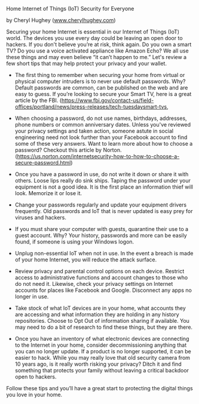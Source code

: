 Home Internet of Things (IoT) Security for Everyone

by Cheryl Hughey (www.cherylhughey.com)

Securing your home Internet is essential in our Internet of Things (IoT) world. The devices you use every day could be leaving an open door to hackers. If you don't believe you’re at risk, think again. Do you own a smart TV? Do you use a voice activated appliance like Amazon Echo? We all use these things and may even believe “it can’t happen to me.” Let's review a few short tips that may help protect your privacy and your wallet.

- The first thing to remember when securing your home from virtual or physical computer intruders is to never use default passwords. Why? Default passwords are common, can be published on the web and are easy to guess.  If you’re looking to secure your Smart TV, here is a great article by the FBI. (https://www.fbi.gov/contact-us/field-offices/portland/news/press-releases/tech-tuesdaysmart-tvs,

- When choosing a password, do not use names, birthdays, addresses, phone numbers or common anniversary dates. Unless you've reviewed your privacy settings and taken action, someone astute in social engineering need not look further than your Facebook account to find some of these very answers. Want to learn more about how to choose a password? Checkout this article by Norton. (https://us.norton.com/internetsecurity-how-to-how-to-choose-a-secure-password.html)

- Once you have a password in use, do not write it down or share it with others. Loose lips really do sink ships. Taping the password under your equipment is not a good idea. It is the first place an information thief will look. Memorize it or lose it.

- Change your passwords regularly and update your equipment drivers frequently. Old passwords and IoT that is never updated is easy prey for viruses and hackers.

- If you must share your computer with guests, quarantine their use to a guest account. Why? Your history, passwords and more can be easily found, if someone is using your Windows logon.

- Unplug non-essential IoT when not in use. In the event a breach is made of your home Internet, you will reduce the attack surface. 

- Review privacy and parental control options on each device. Restrict access to administrative functions and account changes to those who do not need it. Likewise, check your privacy settings on Internet accounts for places like Facebook and Google. Disconnect any apps no longer in use.

- Take stock of what IoT devices are in your home, what accounts they are accessing and what information they are holding in any history repositories. Choose to Opt Out of information sharing if available. You may need to do a bit of research to find these things, but they are there.

- Once you have an inventory of what electronic devices are connecting to the Internet in your home, consider decommissioning anything that you can no longer update. If a product is no longer supported, it can be easier to hack. While you may really love that old security camera from 10 years ago, is it really worth risking your privacy? Ditch it and find something that protects your family without leaving a critical backdoor open to hackers.

Follow these tips and you’ll have a great start to protecting the digital things you love in your home.
